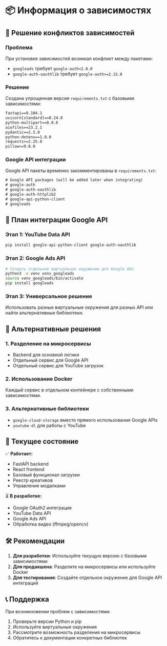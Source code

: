 # 📦 Информация о зависимостях

## 🔧 Решение конфликтов зависимостей

### Проблема
При установке зависимостей возникал конфликт между пакетами:
- `googleads` требует `google-auth<2.0.0`
- `google-auth-oauthlib` требует `google-auth>=2.15.0`

### Решение
Создана упрощенная версия `requirements.txt` с базовыми зависимостями:

```txt
fastapi==0.104.1
uvicorn[standard]==0.24.0
python-multipart==0.0.6
aiofiles==23.2.1
pydantic==2.5.0
python-dotenv==1.0.0
requests>=2.25.0
pillow>=9.0.0
```

### Google API интеграции
Google API пакеты временно закомментированы в `requirements.txt`:

```txt
# Google API packages (will be added later when integrating)
# google-auth
# google-auth-oauthlib
# google-auth-httplib2
# google-api-python-client
# googleads
```

## 🚀 План интеграции Google API

### Этап 1: YouTube Data API
```bash
pip install google-api-python-client google-auth-oauthlib
```

### Этап 2: Google Ads API
```bash
# Создать отдельное виртуальное окружение для Google Ads
python3 -m venv venv_googleads
source venv_googleads/bin/activate
pip install googleads
```

### Этап 3: Универсальное решение
Использовать разные виртуальные окружения для разных API или найти альтернативные библиотеки.

## 🔄 Альтернативные решения

### 1. Разделение на микросервисы
- Backend для основной логики
- Отдельный сервис для Google API
- Отдельный сервис для YouTube загрузок

### 2. Использование Docker
Каждый сервис в отдельном контейнере с собственными зависимостями.

### 3. Альтернативные библиотеки
- `google-cloud-storage` вместо прямого использования Google APIs
- `youtube-dl` для работы с YouTube

## 📝 Текущее состояние

✅ **Работает:**
- FastAPI backend
- React frontend
- Базовый функционал загрузки
- Реестр креативов
- Управление модалками

⏳ **В разработке:**
- Google OAuth2 интеграция
- YouTube Data API
- Google Ads API
- Обработка видео (ffmpeg/opencv)

## 🛠 Рекомендации

1. **Для разработки**: Используйте текущую версию с базовыми зависимостями
2. **Для продакшена**: Разделите на микросервисы или используйте Docker
3. **Для тестирования**: Создайте отдельное окружение для Google API интеграций

## 📞 Поддержка

При возникновении проблем с зависимостями:
1. Проверьте версии Python и pip
2. Используйте виртуальные окружения
3. Рассмотрите возможность разделения на микросервисы
4. Обратитесь к документации конкретных библиотек
